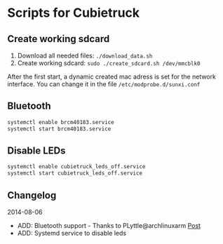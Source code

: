 # Scripts for Cubietruck

## Create working sdcard

1. Download all needed files: `./download_data.sh`
2. Create working sdcard: `sudo ./create_sdcard.sh /dev/mmcblk0`

After the first start, a dynamic created mac adress is set for the network interface. You can change it in the file `/etc/modprobe.d/sunxi.conf`

## Bluetooth

```bash
systemctl enable brcm40183.service
systemctl start brcm40183.service
```

## Disable LEDs

```bash
systemctl enable cubietruck_leds_off.service
systemctl start cubietruck_leds_off.service
```

## Changelog

2014-08-06

* ADD: Bluetooth support - Thanks to PLyttle@archlinuxarm [Post](http://archlinuxarm.org/forum/viewtopic.php?f=33&t=7253#p39885)
* ADD: Systemd service to disable leds
